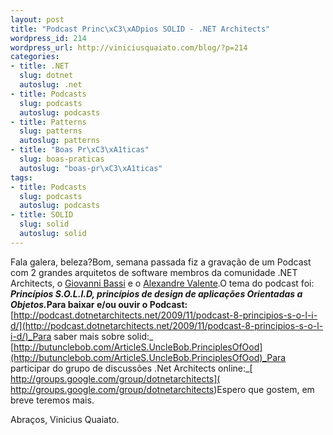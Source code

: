 ```yaml
---
layout: post
title: "Podcast Princ\xC3\xADpios SOLID - .NET Architects"
wordpress_id: 214
wordpress_url: http://viniciusquaiato.com/blog/?p=214
categories:
- title: .NET
  slug: dotnet
  autoslug: .net
- title: Podcasts
  slug: podcasts
  autoslug: podcasts
- title: Patterns
  slug: patterns
  autoslug: patterns
- title: "Boas Pr\xC3\xA1ticas"
  slug: boas-praticas
  autoslug: "boas-pr\xC3\xA1ticas"
tags:
- title: Podcasts
  slug: podcasts
  autoslug: podcasts
- title: SOLID
  slug: solid
  autoslug: solid
---
```

Fala galera, beleza?Bom, semana passada fiz a gravação de um Podcast com 2 grandes arquitetos de software membros da comunidade .NET Architects, o [Giovanni Bassi](http://unplugged.giggio.net/) e o [Alexandre Valente](http://agvalente.wordpress.com/).O tema do podcast foi: _**Princípios S.O.L.I.D, princípios de design de aplicações Orientadas a Objetos.**_**Para baixar e/ou ouvir o Podcast:**[http://podcast.dotnetarchitects.net/2009/11/podcast-8-principios-s-o-l-i-d/](http://podcast.dotnetarchitects.net/2009/11/podcast-8-principios-s-o-l-i-d/)_Para saber mais sobre solid:_ [http://butunclebob.com/ArticleS.UncleBob.PrinciplesOfOod](http://butunclebob.com/ArticleS.UncleBob.PrinciplesOfOod)_Para participar do grupo de discussões .Net Architects online:_[ http://groups.google.com/group/dotnetarchitects]( http://groups.google.com/group/dotnetarchitects)Espero que gostem, em breve teremos mais.

Abraços,
Vinicius Quaiato.
